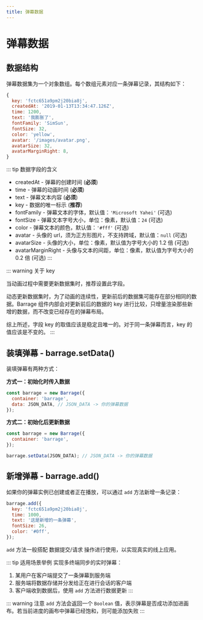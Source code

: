 ```yaml
---
title: 弹幕数据
---
```


# 弹幕数据

## 数据结构

弹幕数据集为一个对象数组。每个数组元素对应一条弹幕记录，其结构如下：

```js
{
  key: 'fctc651a9pm2j20bia8j',
  createdAt: '2019-01-13T13:34:47.126Z',
  time: 1200,
  text: '我膨胀了',
  fontFamily: 'SimSun',
  fontSize: 32,
  color: 'yellow',
  avatar: '/images/avatar.png',
  avatarSize: 32,
  avatarMarginRight: 8,
}
```

::: tip 数据字段的含义
* createdAt - 弹幕的创建时间 (**必须**)
* time - 弹幕的动画时间 (**必须**)
* text - 弹幕文本内容 (**必须**)
* key - 数据的唯一标示 (**推荐**)
* fontFamily - 弹幕文本的字体，默认值：`'Microsoft Yahei'` (可选)
* fontSize - 弹幕文本字号大小，单位：像素，默认值：`24` (可选)
* color - 弹幕文本的颜色，默认值：`'#fff'` (可选)
* avatar - 头像的 url，须为正方形图片，不支持跨域，默认值：`null` (可选)
* avatarSize - 头像的大小，单位：像素，默认值为字号大小的 1.2 倍 (可选)
* avatarMarginRight - 头像与文本的间距，单位：像素，默认值为字号大小的 0.2 倍 (可选)
:::

::: warning 关于 key

当动画过程中需要更新数据集时，推荐设置此字段。

动态更新数据集时，为了动画的连续性，更新前后的数据集可能存在部分相同的数据。Barrage 组件内部会对更新前后的数据的 key 进行比较，只增量渲染那些新增的数据，而不改变已经存在的弹幕布局。

综上所述，字段 key 的取值应该是稳定且唯一的。对于同一条弹幕而言，key 的值应该是不变的。
:::

## 装填弹幕 - barrage.setData()

装填弹幕有两种方式：

**方式一：初始化时传入数据**

```js
const barrage = new Barrage({
  container: 'barrage',
  data: JSON_DATA, // JSON_DATA -> 你的弹幕数据
});
```

**方式二：初始化后更新数据**

```js
const barrage = new Barrage({
  container: 'barrage',
});

barrage.setData(JSON_DATA); // JSON_DATA -> 你的弹幕数据
```

## 新增弹幕 - barrage.add()

如果你的弹幕实例已创建或者正在播放，可以通过 `add` 方法新增一条记录：

```js
barrage.add({
  key: 'fctc651a9pm2j20bia8j',
  time: 1000,
  text: '这是新增的一条弹幕',
  fontSize: 26,
  color: '#0ff',
});
```

`add` 方法一般搭配 数据提交/请求 操作进行使用，以实现真实的线上应用。

::: tip 适用场景举例
实现多终端同步的实时弹幕：
1. 某用户在客户端提交了一条弹幕到服务端
2. 服务端将数据存储并分发给正在进行会话的客户端
3. 客户端收到数据后，使用 `add` 方法进行数据更新
:::

::: warning 注意
`add` 方法会返回一个 `Boolean` 值，表示弹幕是否成功添加进画布。若当前进度的画布中弹幕已经饱和，则可能添加失败
:::